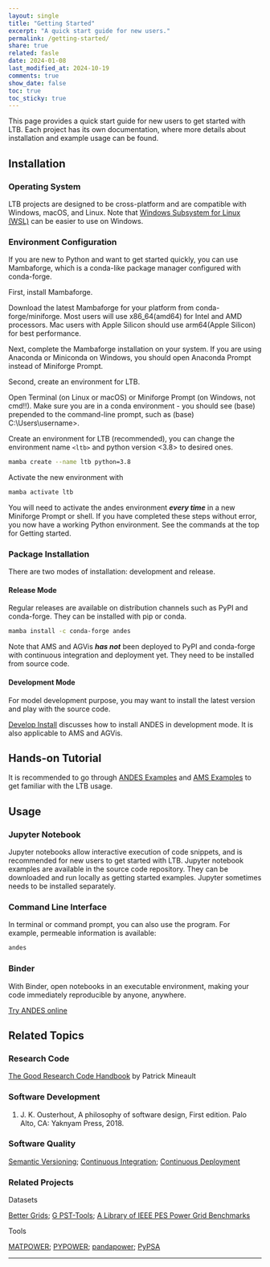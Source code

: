 ```yaml
---
layout: single
title: "Getting Started"
excerpt: "A quick start guide for new users."
permalink: /getting-started/
share: true
related: fasle
date: 2024-01-08
last_modified_at: 2024-10-19
comments: true
show_date: false
toc: true
toc_sticky: true
---
```

This page provides a quick start guide for new users to get started with LTB.
Each project has its own documentation, where more details about installation and example usage can be found.

## Installation

### Operating System

LTB projects are designed to be cross-platform and are compatible with Windows, macOS, and Linux. Note that [Windows Subsystem for Linux (WSL)][WSL] can be easier to use on Windows.

### Environment Configuration

If you are new to Python and want to get started quickly, you can use Mambaforge, which is a conda-like package manager configured with conda-forge.

First, install Mambaforge.

Download the latest Mambaforge for your platform from conda-forge/miniforge.
Most users will use x86_64(amd64) for Intel and AMD processors.
Mac users with Apple Silicon should use arm64(Apple Silicon) for best performance.

Next, complete the Mambaforge installation on your system.
If you are using Anaconda or Miniconda on Windows, you should open Anaconda Prompt instead of Miniforge Prompt.

Second, create an environment for LTB.

Open Terminal (on Linux or macOS) or Miniforge Prompt (on Windows, not cmd!!).
Make sure you are in a conda environment - you should see (base) prepended to the command-line prompt, such as (base) C:\Users\username>.

Create an environment for LTB (recommended), you can change the environment name `<ltb>` and python version <3.8> to desired ones.

```bash
mamba create --name ltb python=3.8
```

Activate the new environment with

```bash
mamba activate ltb
```

You will need to activate the andes environment ***every time*** in a new Miniforge Prompt or shell.
If you have completed these steps without error, you now have a working Python environment. See the commands at the top for Getting started.

### Package Installation

There are two modes of installation: development and release.

#### Release Mode

Regular releases are available on distribution channels such as PyPI and conda-forge.
They can be installed with pip or conda.

```bash
mamba install -c conda-forge andes
```

Note that AMS and AGVis ***has not*** been deployed to PyPI and conda-forge with continuous integration and deployment yet.
They need to be installed from source code.

#### Development Mode

For model development purpose, you may want to install the latest version and play with the source code.

[Develop Install](https://docs.andes.app/en/latest/getting_started/install.html#develop-install) discusses how to install ANDES in development mode.
It is also applicable to AMS and AGVis.

## Hands-on Tutorial

It is recommended to go through [ANDES Examples](https://docs.andes.app/en/latest/examples/index.html) and [AMS Examples](https://ltb.readthedocs.io/projects/ams/en/latest/examples/index.html) to get familiar with the LTB usage.

## Usage

### Jupyter Notebook

Jupyter notebooks allow interactive execution of code snippets, and is recommended for new users to get started with LTB.
Jupyter notebook examples are available in the source code repository.
They can be downloaded and run locally as getting started examples.
Jupyter sometimes needs to be installed separately.

### Command Line Interface

In terminal or command prompt, you can also use the program.
For example, permeable information is available:

```bash
andes
```

### Binder

With Binder, open notebooks in an executable environment, making your code immediately reproducible by anyone, anywhere.

[Try ANDES online](https://mybinder.org/v2/gh/cuihantao/andes/master)

## Related Topics

### Research Code

[The Good Research Code Handbook](https://goodresearch.dev) by Patrick Mineault

### Software Development

1. J. K. Ousterhout, A philosophy of software design, First edition. Palo Alto, CA: Yaknyam Press, 2018.

### Software Quality

[Semantic Versioning][Semantic Versioning];
[Continuous Integration][Continuous Integration];
[Continuous Deployment][Continuous Deployment]

### Related Projects

Datasets

[Better Grids][Better Grids];
[G PST-Tools][G PST-Tools];
[A Library of IEEE PES Power Grid Benchmarks][pglib]

Tools

[MATPOWER][MATPOWER];
[PYPOWER][PYPOWER];
[pandapower][pandapower];
[PyPSA][PyPSA]

---

[Better Grids]: https://db.bettergrids.org
[G PST-Tools]: https://g-pst.github.io/tools/
[pglib]: https://github.com/power-grid-lib/pglib-opf
[MATPOWER]: https://matpower.org
[PYPOWER]: https://github.com/rwl/PYPOWER
[pandapower]: https://pandapower.readthedocs.io
[PyPSA]: https://pypsa.org
[WSL]: https://learn.microsoft.com/en-us/windows/wsl/install
[Semantic Versioning]: https://semver.org
[Continuous Integration]: https://en.wikipedia.org/wiki/Continuous_integration
[Continuous Deployment]: https://en.wikipedia.org/wiki/Continuous_deployment
